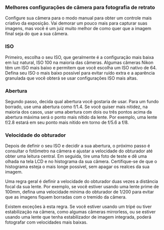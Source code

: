 ### Melhores configurações de câmera para fotografia de retrato

Configure sua câmera para o modo manual para obter um controle mais criativo da exposição. Vai demorar um pouco mais para capturar suas imagens, mas você é 
um juiz muito melhor de como quer que a imagem final seja do que a sua câmera.

### ISO

Primeiro, escolha o seu ISO, que geralmente é a configuração mais baixa em luz natural, ISO 100 na maioria das câmeras. Algumas câmeras Nikon têm um ISO mais baixo e permitem que você escolha um ISO nativo de 64. Defina seu ISO o mais baixo possível para evitar ruído extra e a aparência 
granulada que você obterá se usar configurações ISO mais altas.

### Abertura

Segundo passo, decida qual abertura você gostaria de usar. Para um fundo borrado, use uma abertura como f/1.4. Se você quiser mais nitidez, na maioria dos casos, usar uma abertura com dois ou três pontos acima da abertura máxima será o ponto mais nítido da lente. Por exemplo, uma lente f/2.8 
estará em seu ponto mais nítido em torno de f/5.6 a f/8.

### Velocidade do obturador

Depois de definir o seu ISO e decidir a sua abertura, o próximo passo é consultar o fotômetro na câmera e ajustar a velocidade do obturador até obter uma leitura central. Em seguida, tire uma foto de teste e dê uma olhada na tela LCD e no histograma da sua câmera. Certifique-se de que o histograma esteja o 
mais longe possível, sem apagar os realces da sua imagem.

Uma regra geral é definir a velocidade do obturador duas vezes a distância 
focal da sua lente. Por exemplo, se você estiver usando uma lente prime de 100mm, defina uma velocidade mínima do obturador de 1/200 para evitar que as imagens fiquem borradas com o tremido da câmera.

Existem exceções à esta regra. Se você estiver usando um tripé ou tiver estabilização 
na câmera, como algumas câmeras mirrorless, ou se estiver usando uma lente que tenha estabilizador de imagem integrada, poderá fotografar com velocidades mais baixas.
